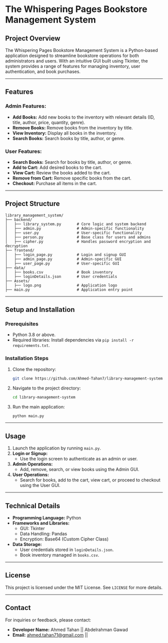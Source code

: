 # The Whispering Pages Bookstore Management System

## Project Overview
The Whispering Pages Bookstore Management System is a Python-based application designed to streamline bookstore operations for both administrators and users. With an intuitive GUI built using Tkinter, the system provides a range of features for managing inventory, user authentication, and book purchases.

---

## Features

### Admin Features:
- **Add Books:** Add new books to the inventory with relevant details (ID, title, author, price, quantity, genre).
- **Remove Books:** Remove books from the inventory by title.
- **View Inventory:** Display all books in the inventory.
- **Search Books:** Search books by title, author, or genre.

### User Features:
- **Search Books:** Search for books by title, author, or genre.
- **Add to Cart:** Add desired books to the cart.
- **View Cart:** Review the books added to the cart.
- **Remove from Cart:** Remove specific books from the cart.
- **Checkout:** Purchase all items in the cart.

---

## Project Structure
```
library_management_system/
├── backend/
│   ├── library_system.py       # Core logic and system backend
│   ├── admin.py                # Admin-specific functionality
│   ├── user.py                 # User-specific functionality
│   ├── person.py               # Base class for users and admins
│   ├── cipher.py               # Handles password encryption and decryption
├── frontend/
│   ├── login_page.py           # Login and signup GUI
│   ├── admin_page.py           # Admin-specific GUI
│   ├── user_page.py            # User-specific GUI
├── data/
│   ├── books.csv               # Book inventory
│   ├── loginDetails.json       # User credentials
├── Assets/
│   ├── logo.png                # Application logo
├── main.py                     # Application entry point
```

---

## Setup and Installation

### Prerequisites
- Python 3.8 or above.
- Required libraries: Install dependencies via `pip install -r requirements.txt`.

### Installation Steps
1. Clone the repository:
   ```bash
   git clone https://github.com/Ahmed-Tahan7/library-management-system.git
   ```
2. Navigate to the project directory:
   ```bash
   cd library-management-system
   ```
3. Run the main application:
   ```bash
   python main.py
   ```

---

## Usage

1. Launch the application by running `main.py`.
2. **Login or Signup:**
   - Use the login screen to authenticate as an admin or user.
3. **Admin Operations:**
   - Add, remove, search, or view books using the Admin GUI.
4. **User Operations:**
   - Search for books, add to the cart, view cart, or proceed to checkout using the User GUI.

---

## Technical Details
- **Programming Language:** Python
- **Frameworks and Libraries:**
  - GUI: Tkinter
  - Data Handling: Pandas
  - Encryption: Base64 (Custom Cipher Class)
- **Data Storage:**
  - User credentials stored in `loginDetails.json`.
  - Book inventory managed in `books.csv`.

---

## License
This project is licensed under the MIT License. See `LICENSE` for more details.

---

## Contact
For inquiries or feedback, please contact:
- **Developer Name:** Ahmed Tahan || Abdelrahman Gawad
- **Email:** ahmed.tahan71@gmail.com || 

